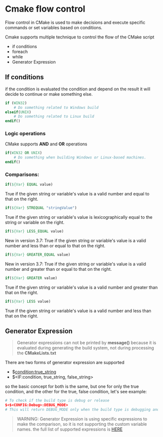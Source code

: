 # Cmake flow control
 Flow control in CMake is used to make decisions and execute specific commands or set variables based on conditions.

Cmake supports multiple technique to control the flow of the CMake script
- if conditions
- foreach
- while
- Generator Expression

## If conditions
if the condition is evaluated the condition and depend on the result it will decide to continue or make something else.
```cmake
if (WIN32)
    # Do something related to Windows build
elseif(UNIX)
    # Do something related to Linux build
endif()
```
### Logic operations
CMake supports **AND** and **OR** operations
```cmake
if(WIN32 OR UNIX)
    # Do something when building Windows or Linux-based machines.
endif() 
```
### Comparisons:

``` CMake
if(${Var} EQUAL value)
```
True if the given string or variable's value is a valid number and equal to that on the right.

``` CMake
if(${Var} STREQUAL "stringValue")
```
True if the given string or variable's value is lexicographically equal to the string or variable on the right.

``` CMake
if(${Var} LESS_EQUAL value)
```
New in version 3.7: True if the given string or variable's value is a valid number and less than or equal to that on the right.

``` CMake
if(${Var} GREATER_EQUAL value)
```
New in version 3.7: True if the given string or variable's value is a valid number and greater than or equal to that on the right.

``` CMake
if(${Var} GREATER value)
```
True if the given string or variable's value is a valid number and greater than that on the right.

``` CMake
if(${Var} LESS value)
```
True if the given string or variable's value is a valid number and less than that on the right.

## Generator Expression
> Generator expressions can not be printed by **message()** because it is evaluated during generating the build system, not during processing the **CMakeLists.txt**


There are two forms of generator expression are supported
- $<condition:true_string>
- $<IF:condition, true_string, false_string>

so the basic concept for both is the same, but one for only the true condition, and the other for the true, false condition, let's see example:

```cmake
# To check if the build type is debug or release
$<$<CONFIG:Debug>:DEBUG_MODE>
# This will return DEBUG_MODE only when the build type is debugging and an empty string if not.
```
> WARNING: Generator Expression is using specific expressions to make the comparison, so it is not supporting the custom variable names. the full list of supported expressions is [HERE](https://cmake.org/cmake/help/latest/manual/cmake-generator-expressions.7.html#id20)

 